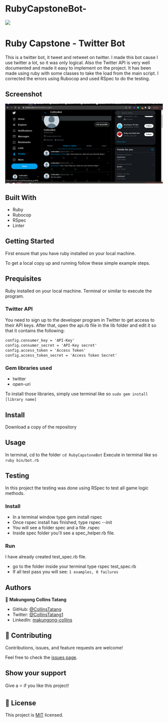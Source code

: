 # RubyCapstoneBot-
![](https://img.shields.io/badge/Microverse-blueviolet)

# Ruby Capstone - Twitter Bot

This is a twitter bot, it tweet and retweet on twitter.
I made this bot cause I use twitter a lot, so it was only logical. Also the Twitter API is very well documented and made it easy to implement on the project.
It has been made using ruby with some classes to take the load from the main script. 
I corrected the errors using Rubocop and used RSpec to do the testing.

## Screenshot

![Screenshot](images/botshot.png)

## Built With

- Ruby
- Rubocop
- RSpec
- Linter

## Getting Started

First ensure that you have ruby installed on your local machine.

To get a local copy up and running follow these simple example steps.

## Prequisites

Ruby installed on your local machine.
Terminal or similar to execute the program.

### Twitter API

You need to sign up to the developer program in Twitter to get access to their API keys. 
After that, open the api.rb file in the lib folder and edit it so that it contains the following: 

```
config.consumer_key = 'API-Key'
config.consumer_secret = 'API-Key secret'
config.access_token = 'Access Token'
config.access_token_secret = 'Access Token Secret'

```

### Gem libraries used
- twitter
- open-uri

To install those libraries, simply use terminal like so ```sudo gem install [library name]```

## Install

Download a copy of the repository

## Usage

In terminal, cd to the folder ```cd RubyCapstoneBot```
Execute in terminal like so ```ruby bin/bot.rb```

## Testing
In this project the testing was done using RSpec to test all game logic methods.

### Install
- In a terminal window type gem install rspec
- Once rspec install has finished, type rspec --init
- You will see a folder spec and a file .rspec
- Inside spec folder you'll see a spec_helper.rb file.

### Run
I have already created test_spec.rb file.
- go to the folder inside your terminal type rspec test_spec.rb
- If all test pass you will see:
 `1 examples, 0 failures`


## Authors

👤 **Makungong Collins Tatang**

- GitHub: [@CollinsTatang](https://github.com/CollinsTatang)
- Twitter: [@CollinsTatang1](https://twitter.com/CollinsTatang1)
- LinkedIn: [makungong-collins](https://www.linkedin.com/in/makungong-collins-b43260190/)

## 🤝 Contributing

Contributions, issues, and feature requests are welcome!

Feel free to check the [issues page](https://github.com/CollinsTatang/RubyCapstoneBot/issues).

## Show your support

Give a ⭐️ if you like this project!

## 📝 License

This project is [MIT](LICENSE) licensed.
